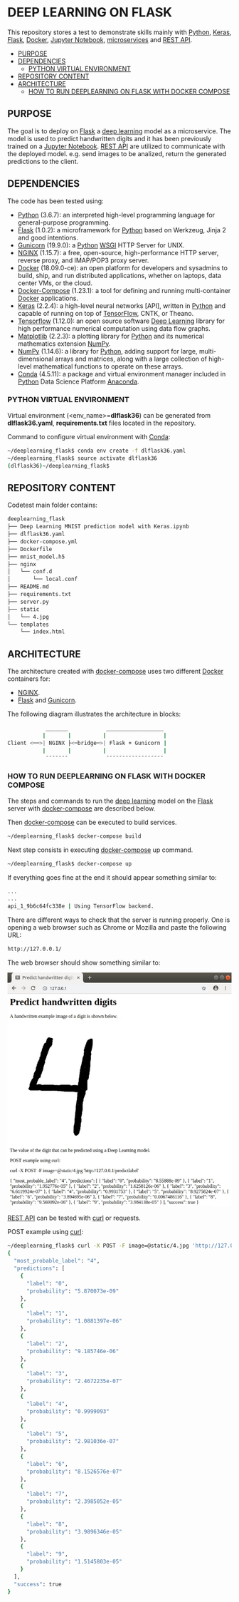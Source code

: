 # DEEP LEARNING ON FLASK <!-- omit in toc -->

This repository stores a test to demonstrate skills mainly with [Python], [Keras], [Flask], [Docker], [Jupyter Notebook], [microservices] and [REST API].

* [PURPOSE](#purpose)
* [DEPENDENCIES](#dependencies)
  * [PYTHON VIRTUAL ENVIRONMENT](#python-virtual-environment)
* [REPOSITORY CONTENT](#repository-content)
* [ARCHITECTURE](#architecture)
  * [HOW TO RUN DEEPLEARNING ON FLASK WITH DOCKER COMPOSE](#how-to-run-deeplearning-on-flask-with-docker-compose)

## PURPOSE

The goal is to deploy on [Flask] a [deep learning] model as a microservice. The model is used to predict handwritten digits and it has been previously trained on a [Jupyter Notebook]. [REST API] are utilized to communicate with the deployed model. e.g. send images to be analized, return the generated predictions to the client.

## DEPENDENCIES

The code has been tested using:

* [Python] (3.6.7): an interpreted high-level programming language for general-purpose programming.
* [Flask] (1.0.2): a microframework for [Python] based on Werkzeug, Jinja 2 and good intentions.
* [Gunicorn] (19.9.0): a [Python] [WSGI] HTTP Server for UNIX.
* [NGINX] (1.15.7): a free, open-source, high-performance HTTP server, reverse proxy, and IMAP/POP3 proxy server.
* [Docker] (18.09.0-ce): an open platform for developers and sysadmins to build, ship, and run distributed applications, whether on laptops, data center VMs, or the cloud.
* [Docker-Compose] (1.23.1): a tool for defining and running multi-container [Docker] applications.
* [Keras] (2.2.4): a high-level neural networks [API], written in [Python] and capable of running on top of [TensorFlow], CNTK, or Theano.
* [Tensorflow] (1.12.0): an open source software [Deep Learning] library for high performance numerical computation using data flow graphs.
* [Matplotlib] (2.2.3): a plotting library for [Python] and its numerical mathematics extension [NumPy].
* [NumPy] (1.14.6): a library for [Python], adding support for large, multi-dimensional arrays and matrices, along with a large collection of high-level mathematical functions to operate on these arrays.
* [Conda] (4.5.11): a package and virtual environment manager included in [Python] Data Science Platform [Anaconda].

### PYTHON VIRTUAL ENVIRONMENT

Virtual environment (<env_name>=**dlflask36**) can be generated from **dlflask36.yaml**, **requirements.txt** files located in the repository.

Command to configure virtual environment with [Conda]:

```bash
~/deeplearning_flask$ conda env create -f dlflask36.yaml
~/deeplearning_flask$ source activate dlflask36
(dlflask36)~/deeplearning_flask$
```

## REPOSITORY CONTENT

Codetest main folder contains:

```bash
deeplearning_flask
├── Deep Learning MNIST prediction model with Keras.ipynb
├── dlflask36.yaml
├── docker-compose.yml
├── Dockerfile
├── mnist_model.h5
├── nginx
│   └── conf.d
│       └── local.conf
├── README.md
├── requirements.txt
├── server.py
├── static
│   └── 4.jpg
└── templates
    └── index.html
```

## ARCHITECTURE

The architecture created with [docker-compose] uses two different [Docker] containers for:

* [NGINX].
* [Flask] and [Gunicorn].

The following diagram illustrates the architecture in blocks:

```bash
            _______            __________________
           |       |          |                  |
Client <──>| NGINX ├<─bridge─>| Flask + Gunicorn |
           |       |          |                  |
            ¯¯¯¯¯¯¯            ¯¯¯¯¯¯¯¯¯¯¯¯¯¯¯¯¯¯
```

### HOW TO RUN DEEPLEARNING ON FLASK WITH DOCKER COMPOSE

The steps and commands to run the [deep learning] model on the [Flask] server with [docker-compose] are described below.

Then [docker-compose] can be executed to build services.

```bash
~/deeplearning_flask$ docker-compose build
```

Next step consists in executing [docker-compose] up command.

```bash
~/deeplearning_flask$ docker-compose up
```

If everything goes fine at the end it should appear something similar to:

```bash
...
...
api_1_9b6c64fc338e | Using TensorFlow backend.
```

There are different ways to check that the server is running properly. One is opening a web browser such as Chrome or Mozilla and paste the following URL:

```bash
http://127.0.0.1/
```

The web browser should show something similar to:

![index](static/index.jpg)

[REST API] can be tested with [curl] or requests.

POST example using [curl]:

```bash
~/deeplearning_flask$ curl -X POST -F image=@static/4.jpg 'http://127.0.0.1/predictlabel'
{
  "most_probable_label": "4",
  "predictions": [
    {
      "label": "0",
      "probability": "5.870073e-09"
    },
    {
      "label": "1",
      "probability": "1.0881397e-06"
    },
    {
      "label": "2",
      "probability": "9.185746e-06"
    },
    {
      "label": "3",
      "probability": "2.4672235e-07"
    },
    {
      "label": "4",
      "probability": "0.9999093"
    },
    {
      "label": "5",
      "probability": "2.981036e-07"
    },
    {
      "label": "6",
      "probability": "8.1526576e-07"
    },
    {
      "label": "7",
      "probability": "2.3985052e-05"
    },
    {
      "label": "8",
      "probability": "3.9896346e-05"
    },
    {
      "label": "9",
      "probability": "1.5145803e-05"
    }
  ],
  "success": true
}
```

[Python]: https://www.python.org/
[Flask]: http://flask.pocoo.org/
[Gunicorn]: https://gunicorn.org/
[WSGI]: https://en.wikipedia.org/wiki/Web_Server_Gateway_Interface
[NGINX]: https://www.nginx.com/
[Docker]: https://www.docker.com/
[microservices]: https://en.wikipedia.org/wiki/Microservices
[REST API]: https://en.wikipedia.org/wiki/Representational_state_transfer
[Docker-Compose]: https://github.com/docker/compose
[Conda]: https://conda.io/docs/index.html
[Anaconda]: https://www.anaconda.com/
[Jupyter Notebook]: http://jupyter.org/
[Deep Learning]: https://en.wikipedia.org/wiki/Deep_learning
[Keras]: https://keras.io/
[Tensorflow]: https://www.tensorflow.org/
[Matplotlib]: https://matplotlib.org/
[NumPy]: http://www.numpy.org/
[curl]: https://curl.haxx.se/
